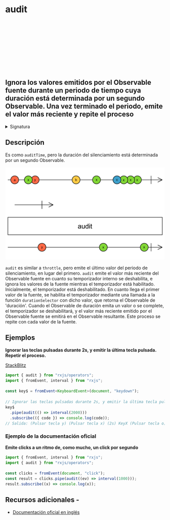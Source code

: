 <div class="page-heading">

# audit

<a target="_blank" href="https://github.com/ReactiveX/rxjs/blob/master/src/internal/operators/audit.ts">
<svg>
  <use xlink:href="/assets/icons/github.svg#github"></use>
</svg>
</a>
</div>

<h2 class="subtitle"> Ignora los valores emitidos por el Observable fuente durante un periodo de tiempo cuya duración está determinada por un segundo Observable. Una vez terminado el periodo, emite el valor más reciente y repite el proceso
</h2>

<details>
<summary>Signatura</summary>

### Firma

`audit<T>(durationSelector: (value: T) => SubscribableOrPromise<any>): MonoTypeOperatorFunction<T>`

### Parámetros

<table>
<tr><td>durationSelector</td><td>Una función que recibe un valor del Observable fuente, para calcular la duración del silenciamiento, retornado en forma de Observable o de Promesa.</td></tr>

</table>

### Retorna

`MonoTypeOperatorFunction<T>`: Un Observable que limita las emisiones del Observable fuente.

</details>

## Descripción

Es como `auditTime`, pero la duración del silenciamiento está determinada por un segundo Observable.

<img src="assets/images/marble-diagrams/filtering/audit.png" alt="Diagrama de canicas del operador audit">

`audit` es similar a `throttle`, pero emite el último valor del periodo de silenciamiento, en lugar del primero. `audit` emite el valor más reciente del Observable fuente en cuanto su temporizador interno se deshabilita, e ignora los valores de la fuente mientras el temporizador está habilitado. Inicialmente, el temporizador está deshabilitado. En cuanto llega el primer valor de la fuente, se habilita el temporizador mediante una llamada a la función `durationSelector` con dicho valor, que retorna el Observable de 'duración'. Cuando el Observable de duración emita un valor o se complete, el temporizador se deshabilitará, y el valor más reciente emitido por el Observable fuente se emitirá en el Observable resultante. Este proceso se repite con cada valor de la fuente.

## Ejemplos

**Ignorar las teclas pulsadas durante 2s, y emitir la última tecla pulsada. Repetir el proceso.**

<a target="_blank" href="https://stackblitz.com/edit/rxjs-audit-1?file=index.ts">StackBlitz</a>

```typescript
import { audit } from "rxjs/operators";
import { fromEvent, interval } from "rxjs";

const key$ = fromEvent<KeyboardEvent>(document, "keydown");

// Ignorar las teclas pulsadas durante 2s, y emitir la última tecla pulsada. Repetir el proceso.
key$
  .pipe(audit(() => interval(2000)))
  .subscribe(({ code }) => console.log(code));
// Salida: (Pulsar tecla y) (Pulsar tecla x) (2s) KeyX (Pulsar tecla o) (2s) KeyO...
```

### Ejemplo de la documentación oficial

**Emite clicks a un ritmo de, como mucho, un click por segundo**

```javascript
import { fromEvent, interval } from "rxjs";
import { audit } from "rxjs/operators";

const clicks = fromEvent(document, "click");
const result = clicks.pipe(audit((ev) => interval(1000)));
result.subscribe((x) => console.log(x));
```

## Recursos adicionales -

- <a target="_blank" href="https://rxjs.dev/api/operators/audit">Documentación oficial en inglés</a>
